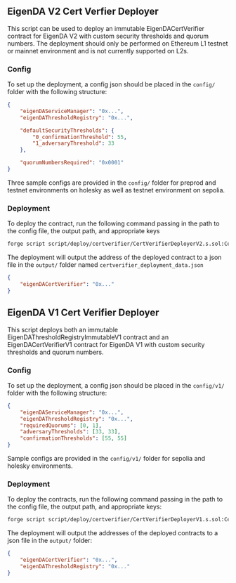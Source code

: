 ## EigenDA V2 Cert Verfier Deployer

This script can be used to deploy an immutable EigenDACertVerifier contract for EigenDA V2 with custom security thresholds and quorum numbers. The deployment should only be performed on Ethereum L1 testnet or mainnet environment and is not currently supported on L2s.

### Config

To set up the deployment, a config json should be placed in the `config/` folder with the following structure:

```json
{
    "eigenDAServiceManager": "0x...",
    "eigenDAThresholdRegistry": "0x...",

    "defaultSecurityThresholds": {
        "0_confirmationThreshold": 55,
        "1_adversaryThreshold": 33
    },

    "quorumNumbersRequired": "0x0001"
}
```

Three sample configs are provided in the `config/` folder for preprod and testnet environments on holesky as well as testnet environment on sepolia.

### Deployment

To deploy the contract, run the following command passing in the path to the config file, the output path, and appropriate keys

```bash
forge script script/deploy/certverifier/CertVerifierDeployerV2.s.sol:CertVerifierDeployerV2 --sig "run(string, string)" <config.json> <output.json> --rpc-url $RPC --private-key $PRIVATE_KEY -vvvv --etherscan-api-key $ETHERSCAN_API_KEY --verify --broadcast
```

The deployment will output the address of the deployed contract to a json file in the `output/` folder named `certverifier_deployment_data.json`

```json
{
    "eigenDACertVerifier": "0x..."
}
```

## EigenDA V1 Cert Verifier Deployer

This script deploys both an immutable EigenDAThresholdRegistryImmutableV1 contract and an EigenDACertVerifierV1 contract for EigenDA V1 with custom security thresholds and quorum numbers.

### Config

To set up the deployment, a config json should be placed in the `config/v1/` folder with the following structure:

```json
{
    "eigenDAServiceManager": "0x...",
    "eigenDAThresholdRegistry": "0x...",
    "requiredQuorums": [0, 1],
    "adversaryThresholds": [33, 33],
    "confirmationThresholds": [55, 55]
}
```

Sample configs are provided in the `config/v1/` folder for sepolia and holesky environments.

### Deployment

To deploy the contracts, run the following command passing in the path to the config file, the output path, and appropriate keys:

```bash
forge script script/deploy/certverifier/CertVerifierDeployerV1.s.sol:CertVerifierDeployerV1 --sig "run(string, string)" <config.json> <output.json> --rpc-url $RPC --private-key $PRIVATE_KEY -vvvv --etherscan-api-key $ETHERSCAN_API_KEY --verify --broadcast
```

The deployment will output the addresses of the deployed contracts to a json file in the `output/` folder:

```json
{
    "eigenDACertVerifier": "0x...",
    "eigenDAThresholdRegistry": "0x..."
}
```
